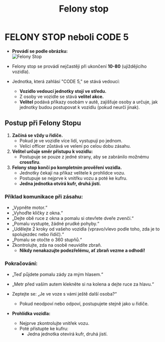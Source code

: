 ﻿---
title: Felony stop
description: Návod pro tzv. Felony stop
---

# **FELONY STOP neboli CODE 5**

- **Provádí se podle obrázku:**  
  ![Felony Stop](/media/assets/traffic/felony-stop.png)

- Felony stop se provádí nejčastěji při ukončení **10-80** (ujíždějícího vozidla).
- Jednotka, která zahlásí "CODE 5," se stává vedoucí:  
  - **Vozidlo vedoucí jednotky stojí ve středu.**  
  - Z osoby ve vozidle se stává **velitel akce.**
  - **Velitel** podává příkazy osobám v autě, zajišťuje osoby a určuje, jak jednotky budou postupovat k vozidlu (pokud neurčí jinak).

## **Postup při Felony Stopu**

1. **Začíná se vždy u řidiče.**
   - Pokud je ve vozidle více lidí, vystupují po jednom.
   - Velící officer zůstává ve velení po celou dobu zásahu.
2. **Velitel určuje směr přístupu k vozidlu:**
   - Postupuje se pouze z jedné strany, aby se zabránilo možnému **crossfiru**.
3. **Felony stop končí po kompletním prověření vozidla.**
   - Jednotky čekají na příkaz velitele k prohlídce vozu.  
   - Postupuje se nejprve k vnitřku vozu a poté ke kufru.  
   - **Jedna jednotka otvírá kufr, druhá jistí.**

### **Příklad komunikace při zásahu:**

- „Vypněte motor.“  
- „Vyhoďte klíčky z okna.“  
- „Dejte obě ruce z okna a pomalu si otevřete dveře zvenčí.“  
- „Pomalu vystupte, žádné prudké pohyby.“  
- „Udělejte 2 kroky od vašeho vozidla (vpravo/vlevo podle toho, zda je to spolujezdec nebo řidič).“  
- „Pomalu se otočte o 360 stupňů.“  
- Zkontrolujte, zda na osobě neuvidíte zbraň.  
  - **Nikdy nenakazujte podezřelému, ať zbraň vezme a odhodí!**

### **Pokračování:**

- „Teď půjdete pomalu zády za mým hlasem.“  
- „Metr před vaším autem klekněte si na kolena a dejte ruce za hlavu.“  
- Zeptejte se: „Je ve voze s vámi ještě další osoba?“  
  - Pokud neodpoví nebo odpoví, postupujete stejně jako u řidiče.  

- **Prohlídka vozidla:**  
  - Nejprve zkontrolujte vnitřek vozu.  
  - Poté přistupte ke kufru:  
    - Jedna jednotka otevírá kufr, druhá jistí.
